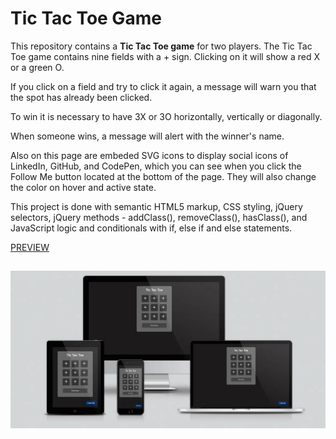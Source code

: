 # Tic Tac Toe Game
This repository contains a **Tic Tac Toe game** for two players.
The Tic Tac Toe game contains nine fields with a + sign. Clicking on it will show a red X or a green O.

If you click on a field and try to click it again, a message will warn you that the spot has already been clicked.

To win it is necessary to have 3X or 3O horizontally, vertically or diagonally.

When someone wins, a message will alert with the winner's name.

Also on this page are embeded SVG icons to display social icons of LinkedIn, GitHub, and CodePen, which you can see when you click the Follow Me button located at the bottom of the page. They will also change the color on hover and active state.

This project is done with semantic HTML5 markup, CSS styling, jQuery selectors, jQuery methods - addClass(), removeClass(), hasClass(), and JavaScript logic and conditionals with if, else if and else statements.

[PREVIEW](https://full-stack-web-developer-and-designer.github.io/tictactoe)
##
[![mockup of project Tic Tac Toe Game](/mockup-tictactoe.webp)](https://full-stack-web-developer-and-designer.github.io/tictactoe)
